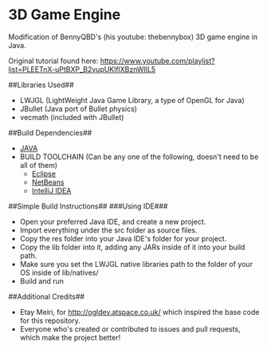 3D Game Engine
==

Modification of BennyQBD's (his youtube: thebennybox) 3D game engine in Java.

Original tutorial found here: https://www.youtube.com/playlist?list=PLEETnX-uPtBXP_B2yupUKlflXBznWIlL5

##Libraries Used##
- LWJGL (LightWeight Java Game Library, a type of OpenGL for Java)
- JBullet (Java port of Bullet physics)
- vecmath (included with JBullet)

##Build Dependencies##
- [JAVA](https://www.java.com/en/download/)
- BUILD TOOLCHAIN (Can be any one of the following, doesn't need to be all of them)
	- [Eclipse](http://eclipse.org/)
	- [NetBeans](https://netbeans.org/)
	- [IntelliJ IDEA](http://www.jetbrains.com/idea/)

##Simple Build Instructions##
###Using IDE###
- Open your preferred Java IDE, and create a new project.
- Import everything under the src folder as source files.
- Copy the res folder into your Java IDE's folder for your project.
- Copy the lib folder into it, adding any JARs inside of it into your build path.
- Make sure you set the LWJGL native libraries path to the folder of your OS inside of lib/natives/
- Build and run

##Additional Credits##
- Etay Meiri, for http://ogldev.atspace.co.uk/ which inspired the base code for this repository.
- Everyone who's created or contributed to issues and pull requests, which make the project better!
